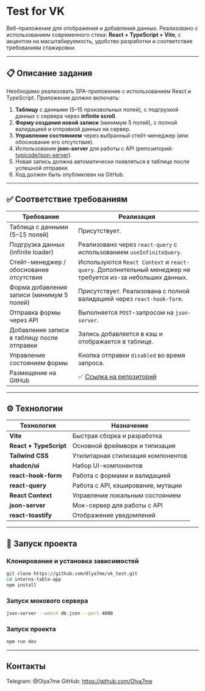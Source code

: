 # Test for VK

Веб-приложение для отображения и добавления данных. Реализовано с использованием современного стека: **React + TypeScript + Vite**, с акцентом на масштабируемость, удобство разработки и соответствие требованиям стажировки.

---

## 📋 Описание задания

Необходимо реализовать SPA-приложение с использованием React и TypeScript. Приложение должно включать:

1. **Таблицу** с данными (5–15 произвольных полей), с подгрузкой данных с сервера через **infinite scroll**.
2. **Форму создания новой записи** (минимум 5 полей), с полной валидацией и отправкой данных на сервер.
3. **Управление состоянием** через выбранный стейт-менеджер (или обоснование его отсутствия).
4. Использование **json-server** для работы с API (репозиторий: [typicode/json-server](https://github.com/typicode/json-server)).
5. Новая запись должна автоматически появляться в таблице после успешной отправки.
6. Код должен быть опубликован на GitHub.

---

## ✅ Соответствие требованиям

| Требование                                         | Реализация                                                                 |
|----------------------------------------------------|----------------------------------------------------------------------------|
| Таблица с данными (5–15 полей)                     | Присутствует.                                    |
| Подгрузка данных (infinite loader)                 | Реализовано через `react-query` с использованием `useInfiniteQuery`.       |
| Стейт-менеджер / обоснование отсутствия            | Используются `React Context` и `react-query`. Дополнительный менеджер не требуется из-за небольших данных. |
| Форма добавления записи (минимум 5 полей)          | Присутствует. Реализована с полной валидацией через `react-hook-form`.     |
| Отправка формы через API                           | Выполняется `POST`-запросом на `json-server`.                              |
| Добавление записи в таблицу после отправки         | Запись добавляется в кэш и отображается в таблице.                         |
| Управление состоянием формы                        | Кнопка отправки `disabled` во время запроса.                               |
| Размещение на GitHub                               | ✅ [Ссылка на репозиторий](https://github.com/Olya7me/vk_test)             |

---

## ⚙️ Технологии

| Технология         | Назначение                            |
|--------------------|----------------------------------------|
| **Vite**           | Быстрая сборка и разработка            |
| **React + TypeScript** | Основной фреймворк и типизация     |
| **Tailwind CSS**   | Утилитарная стилизация компонентов     |
| **shadcn/ui**      | Набор UI-компонентов                  |
| **react-hook-form**| Работа с формами и валидацией         |
| **react-query**    | Работа с API, кэширование, мутации     |
| **React Context**  | Управление локальным состоянием        |
| **json-server**    | Мок-сервер для работы с API            |
| **react-toastify** | Отображение уведомлений                |

---

## 🚀 Запуск проекта

### Клонирование и установка зависимостей

```bash
git clone https://github.com/Olya7me/vk_test.git
cd interns-table-app
npm install
```
### Запуск мокового сервера

```bash
json-server --watch db.json --port 4000
```

### Запуск проекта
```bash
npm run dev
```
___

## Контакты
Telegram: @Olya7me
GitHub: https://github.com/Olya7me
